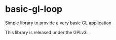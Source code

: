 # basic-gl-loop
Simple library to provide a very basic GL application

This library is released under the GPLv3.

